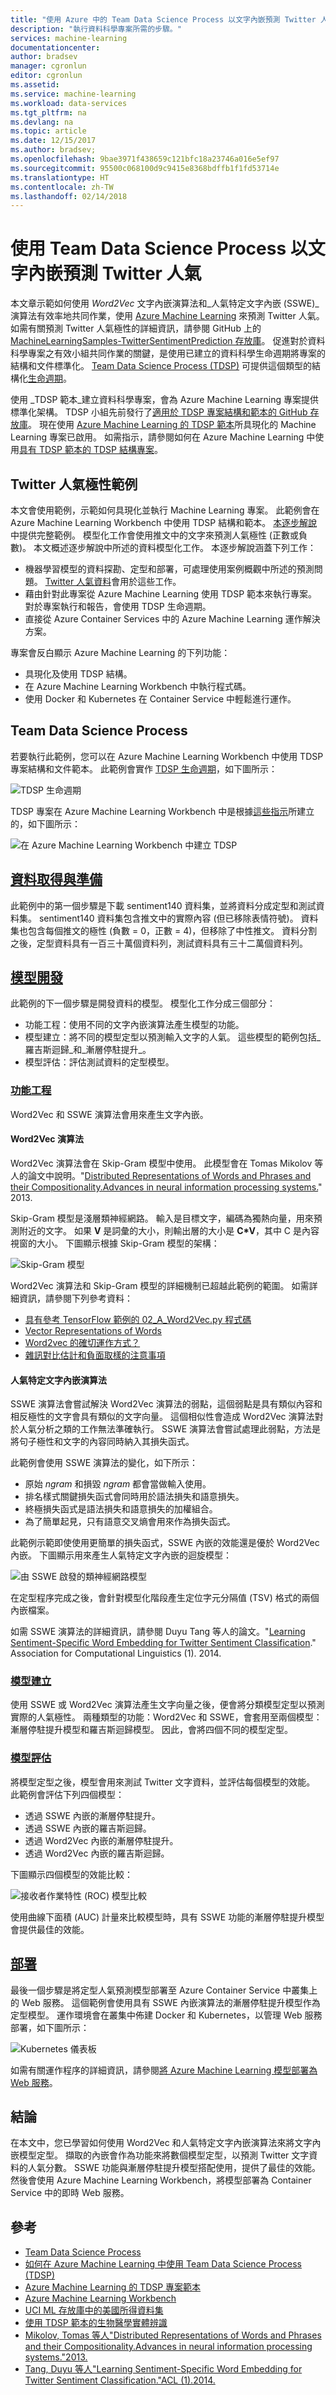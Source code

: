 ```yaml
---
title: "使用 Azure 中的 Team Data Science Process 以文字內嵌預測 Twitter 人氣 | Microsoft Docs"
description: "執行資料科學專案所需的步驟。"
services: machine-learning
documentationcenter: 
author: bradsev
manager: cgronlun
editor: cgronlun
ms.assetid: 
ms.service: machine-learning
ms.workload: data-services
ms.tgt_pltfrm: na
ms.devlang: na
ms.topic: article
ms.date: 12/15/2017
ms.author: bradsev;
ms.openlocfilehash: 9bae3971f438659c121bfc18a23746a016e5ef97
ms.sourcegitcommit: 95500c068100d9c9415e8368bdffb1f1fd53714e
ms.translationtype: HT
ms.contentlocale: zh-TW
ms.lasthandoff: 02/14/2018
---
```

# <a name="predict-twitter-sentiment-with-word-embeddings-by-using-the-team-data-science-process"></a>使用 Team Data Science Process 以文字內嵌預測 Twitter 人氣

本文章示範如何使用 _Word2Vec_ 文字內嵌演算法和_人氣特定文字內嵌 (SSWE)_ 演算法有效率地共同作業，使用 [Azure Machine Learning](../preview/index.yml) 來預測 Twitter 人氣。 如需有關預測 Twitter 人氣極性的詳細資訊，請參閱 GitHub 上的 [MachineLearningSamples-TwitterSentimentPrediction 存放庫](https://github.com/Azure/MachineLearningSamples-TwitterSentimentPrediction)。 促進對於資料科學專案之有效小組共同作業的關鍵，是使用已建立的資料科學生命週期將專案的結構和文件標準化。 [Team Data Science Process (TDSP)](overview.md) 可提供這個類型的結構化[生命週期](lifecycle.md)。 

使用 _TDSP 範本_建立資料科學專案，會為 Azure Machine Learning 專案提供標準化架構。 TDSP 小組先前發行了[適用於 TDSP 專案結構和範本的 GitHub 存放庫](https://github.com/Azure/Azure-TDSP-ProjectTemplate)。 現在使用 [Azure Machine Learning 的 TDSP 範本](https://github.com/amlsamples/tdsp)所具現化的 Machine Learning 專案已啟用。 如需指示，請參閱如何在 Azure Machine Learning 中使用[具有 TDSP 範本的 TDSP 結構專案](../preview/how-to-use-tdsp-in-azure-ml.md)。 


## <a name="twitter-sentiment-polarity-sample"></a>Twitter 人氣極性範例

本文會使用範例，示範如何具現化並執行 Machine Learning 專案。 此範例會在 Azure Machine Learning Workbench 中使用 TDSP 結構和範本。 [本逐步解說](https://github.com/Azure/MachineLearningSamples-TwitterSentimentPrediction/blob/master/docs/deliverable_docs/Step_By_Step_Tutorial.md)中提供完整範例。 模型化工作會使用推文中的文字來預測人氣極性 (正數或負數)。 本文概述逐步解說中所述的資料模型化工作。 本逐步解說涵蓋下列工作：

- 機器學習模型的資料探勘、定型和部署，可處理使用案例概觀中所述的預測問題。 [Twitter 人氣資料](http://cs.stanford.edu/people/alecmgo/trainingandtestdata.zip)會用於這些工作。
- 藉由針對此專案從 Azure Machine Learning 使用 TDSP 範本來執行專案。 對於專案執行和報告，會使用 TDSP 生命週期。
- 直接從 Azure Container Services 中的 Azure Machine Learning 運作解決方案。

專案會反白顯示 Azure Machine Learning 的下列功能：

- 具現化及使用 TDSP 結構。
- 在 Azure Machine Learning Workbench 中執行程式碼。
- 使用 Docker 和 Kubernetes 在 Container Service 中輕鬆進行運作。

## <a name="team-data-science-process"></a>Team Data Science Process
若要執行此範例，您可以在 Azure Machine Learning Workbench 中使用 TDSP 專案結構和文件範本。 此範例會實作 [TDSP 生命週期](https://github.com/Azure/Microsoft-TDSP/blob/master/Docs/lifecycle-detail.md)，如下圖所示：

![TDSP 生命週期](./media/predict-twitter-sentiment/tdsp-lifecycle.PNG)

TDSP 專案在 Azure Machine Learning Workbench 中是根據[這些指示](https://github.com/amlsamples/tdsp/blob/master/docs/how-to-use-tdsp-in-azure-ml.md)所建立的，如下圖所示：

![在 Azure Machine Learning Workbench 中建立 TDSP](./media/predict-twitter-sentiment/tdsp-instantiation.PNG) 


## <a name="data-acquisition-and-preparationhttpsgithubcomazuremachinelearningsamples-twittersentimentpredictiontreemastercode01dataacquisitionandunderstanding"></a>[資料取得與準備](https://github.com/Azure/MachineLearningSamples-TwitterSentimentPrediction/tree/master/code/01_data_acquisition_and_understanding)
此範例中的第一個步驟是下載 sentiment140 資料集，並將資料分成定型和測試資料集。 sentiment140 資料集包含推文中的實際內容 (但已移除表情符號)。 資料集也包含每個推文的極性 (負數 = 0，正數 = 4)，但移除了中性推文。 資料分割之後，定型資料具有一百三十萬個資料列，測試資料具有三十二萬個資料列。


## <a name="model-developmenthttpsgithubcomazuremachinelearningsamples-twittersentimentpredictiontreemastercode02modeling"></a>[模型開發](https://github.com/Azure/MachineLearningSamples-TwitterSentimentPrediction/tree/master/code/02_modeling)

此範例的下一個步驟是開發資料的模型。 模型化工作分成三個部分：

- 功能工程：使用不同的文字內嵌演算法產生模型的功能。 
- 模型建立：將不同的模型定型以預測輸入文字的人氣。 這些模型的範例包括_羅吉斯迴歸_和_漸層停駐提升_。
- 模型評估：評估測試資料的定型模型。


### <a name="feature-engineeringhttpsgithubcomazuremachinelearningsamples-twittersentimentpredictiontreemastercode02modeling01featureengineering"></a>[功能工程](https://github.com/Azure/MachineLearningSamples-TwitterSentimentPrediction/tree/master/code/02_modeling/01_FeatureEngineering)

Word2Vec 和 SSWE 演算法會用來產生文字內嵌。 


#### <a name="word2vec-algorithm"></a>Word2Vec 演算法

Word2Vec 演算法會在 Skip-Gram 模型中使用。 此模型會在 Tomas Mikolov 等人的論文中說明。"[Distributed Representations of Words and Phrases and their Compositionality.Advances in neural information processing systems.](https://arxiv.org/abs/1310.4546)" 2013.

Skip-Gram 模型是淺層類神經網路。 輸入是目標文字，編碼為獨熱向量，用來預測附近的文字。 如果 **V** 是詞彙的大小，則輸出層的大小是 __C*V__，其中 C 是內容視窗的大小。 下圖顯示根據 Skip-Gram 模型的架構：

![Skip-Gram 模型](./media/predict-twitter-sentiment/skip-gram-model.PNG)

Word2Vec 演算法和 Skip-Gram 模型的詳細機制已超越此範例的範圍。 如需詳細資訊，請參閱下列參考資料：

- [具有參考 TensorFlow 範例的 02_A_Word2Vec.py 程式碼](https://github.com/tensorflow/tensorflow/blob/master/tensorflow/examples/tutorials/word2vec/word2vec_basic.py) 
- [Vector Representations of Words](https://www.tensorflow.org/tutorials/word2vec)
- [Word2vec 的確切運作方式？](http://www.1-4-5.net/~dmm/ml/how_does_word2vec_work.pdf)
- [雜訊對比估計和負面取樣的注意事項](http://demo.clab.cs.cmu.edu/cdyer/nce_notes.pdf)




#### <a name="sentiment-specific-word-embedding-algorithm"></a>人氣特定文字內嵌演算法
SSWE 演算法會嘗試解決 Word2Vec 演算法的弱點，這個弱點是具有類似內容和相反極性的文字會具有類似的文字向量。 這個相似性會造成 Word2Vec 演算法對於人氣分析之類的工作無法準確執行。 SSWE 演算法會嘗試處理此弱點，方法是將句子極性和文字的內容同時納入其損失函式。

此範例會使用 SSWE 演算法的變化，如下所示：

- 原始 _ngram_ 和損毀 _ngram_ 都會當做輸入使用。
- 排名樣式關鍵損失函式會同時用於語法損失和語意損失。
- 終極損失函式是語法損失和語意損失的加權組合。
- 為了簡單起見，只有語意交叉熵會用來作為損失函式。

此範例示範即使使用更簡單的損失函式，SSWE 內嵌的效能還是優於 Word2Vec 內嵌。 下圖顯示用來產生人氣特定文字內嵌的迴旋模型：

![由 SSWE 啟發的類神經網路模型](./media/predict-twitter-sentiment/embedding-model-2.PNG)

在定型程序完成之後，會針對模型化階段產生定位字元分隔值 (TSV) 格式的兩個內嵌檔案。

如需 SSWE 演算法的詳細資訊，請參閱 Duyu Tang 等人的論文。"[Learning Sentiment-Specific Word Embedding for Twitter Sentiment Classification](http://www.aclweb.org/anthology/P14-1146)." Association for Computational Linguistics (1). 2014.


### <a name="model-creationhttpsgithubcomazuremachinelearningsamples-twittersentimentpredictiontreemastercode02modeling02modelcreation"></a>[模型建立](https://github.com/Azure/MachineLearningSamples-TwitterSentimentPrediction/tree/master/code/02_modeling/02_ModelCreation)
使用 SSWE 或 Word2Vec 演算法產生文字向量之後，便會將分類模型定型以預測實際的人氣極性。 兩種類型的功能：Word2Vec 和 SSWE，會套用至兩個模型：漸層停駐提升模型和羅吉斯迴歸模型。 因此，會將四個不同的模型定型。


### <a name="model-evaluationhttpsgithubcomazuremachinelearningsamples-twittersentimentpredictiontreemastercode02modeling03modelevaluation"></a>[模型評估](https://github.com/Azure/MachineLearningSamples-TwitterSentimentPrediction/tree/master/code/02_modeling/03_ModelEvaluation)
將模型定型之後，模型會用來測試 Twitter 文字資料，並評估每個模型的效能。 此範例會評估下列四個模型：

- 透過 SSWE 內嵌的漸層停駐提升。
- 透過 SSWE 內嵌的羅吉斯迴歸。
- 透過 Word2Vec 內嵌的漸層停駐提升。
- 透過 Word2Vec 內嵌的羅吉斯迴歸。

下圖顯示四個模型的效能比較：

![接收者作業特性 (ROC) 模型比較](./media/predict-twitter-sentiment/roc-model-comparison.PNG)

使用曲線下面積 (AUC) 計量來比較模型時，具有 SSWE 功能的漸層停駐提升模型會提供最佳的效能。


## <a name="deploymenthttpsgithubcomazuremachinelearningsamples-twittersentimentpredictiontreemastercode03deployment"></a>[部署](https://github.com/Azure/MachineLearningSamples-TwitterSentimentPrediction/tree/master/code/03_deployment)

最後一個步驟是將定型人氣預測模型部署至 Azure Container Service 中叢集上的 Web 服務。 這個範例會使用具有 SSWE 內嵌演算法的漸層停駐提升模型作為定型模型。 運作環境會在叢集中佈建 Docker 和 Kubernetes，以管理 Web 服務部署，如下圖所示： 

![Kubernetes 儀表板](./media/predict-twitter-sentiment/kubernetes-dashboard.PNG)

如需有關運作程序的詳細資訊，請參閱[將 Azure Machine Learning 模型部署為 Web 服務](../preview/model-management-service-deploy.md)。

## <a name="conclusion"></a>結論

在本文中，您已學習如何使用 Word2Vec 和人氣特定文字內嵌演算法來將文字內嵌模型定型。 擷取的內嵌會作為功能來將數個模型定型，以預測 Twitter 文字資料的人氣分數。 SSWE 功能與漸層停駐提升模型搭配使用，提供了最佳的效能。 然後會使用 Azure Machine Learning Workbench，將模型部署為 Container Service 中的即時 Web 服務。


## <a name="references"></a>參考

* [Team Data Science Process](https://docs.microsoft.com/azure/machine-learning/team-data-science-process/overview) 
* [如何在 Azure Machine Learning 中使用 Team Data Science Process (TDSP)](https://aka.ms/how-to-use-tdsp-in-aml)
* [Azure Machine Learning 的 TDSP 專案範本](https://aka.ms/tdspamlgithubrepo)
* [Azure Machine Learning Workbench](../preview/index.yml)
* [UCI ML 存放庫中的美國所得資料集](https://archive.ics.uci.edu/ml/datasets/adult)
* [使用 TDSP 範本的生物醫學實體辨識](../preview/scenario-tdsp-biomedical-recognition.md)
* [Mikolov, Tomas 等人"Distributed Representations of Words and Phrases and their Compositionality.Advances in neural information processing systems."2013.](https://arxiv.org/abs/1310.4546)
* [Tang, Duyu 等人"Learning Sentiment-Specific Word Embedding for Twitter Sentiment Classification."ACL (1).2014.](http://www.aclweb.org/anthology/P14-1146)
